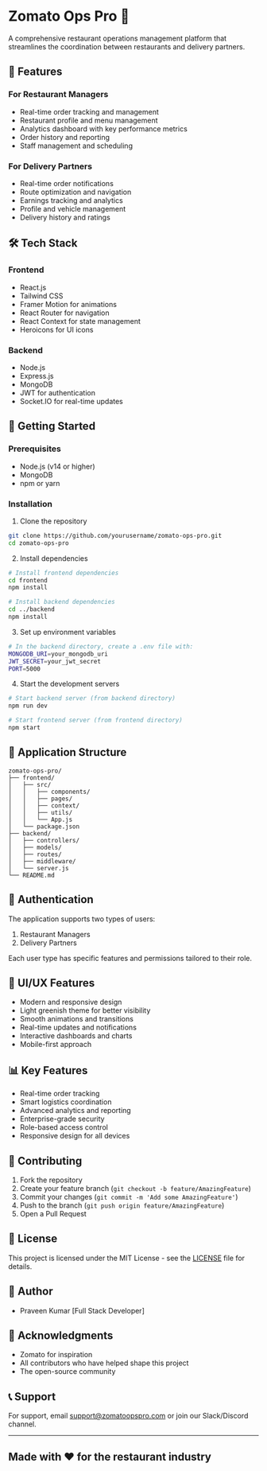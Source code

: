 # Zomato Ops Pro 🚀

A comprehensive restaurant operations management platform that streamlines the coordination between restaurants and delivery partners.

## 🌟 Features

### For Restaurant Managers
- Real-time order tracking and management
- Restaurant profile and menu management
- Analytics dashboard with key performance metrics
- Order history and reporting
- Staff management and scheduling

### For Delivery Partners
- Real-time order notifications
- Route optimization and navigation
- Earnings tracking and analytics
- Profile and vehicle management
- Delivery history and ratings

## 🛠️ Tech Stack

### Frontend
- React.js
- Tailwind CSS
- Framer Motion for animations
- React Router for navigation
- React Context for state management
- Heroicons for UI icons

### Backend
- Node.js
- Express.js
- MongoDB
- JWT for authentication
- Socket.IO for real-time updates

## 🚀 Getting Started

### Prerequisites
- Node.js (v14 or higher)
- MongoDB
- npm or yarn

### Installation

1. Clone the repository
```bash
git clone https://github.com/yourusername/zomato-ops-pro.git
cd zomato-ops-pro
```

2. Install dependencies
```bash
# Install frontend dependencies
cd frontend
npm install

# Install backend dependencies
cd ../backend
npm install
```

3. Set up environment variables
```bash
# In the backend directory, create a .env file with:
MONGODB_URI=your_mongodb_uri
JWT_SECRET=your_jwt_secret
PORT=5000
```

4. Start the development servers
```bash
# Start backend server (from backend directory)
npm run dev

# Start frontend server (from frontend directory)
npm start
```

## 📱 Application Structure

```
zomato-ops-pro/
├── frontend/
│   ├── src/
│   │   ├── components/
│   │   ├── pages/
│   │   ├── context/
│   │   ├── utils/
│   │   └── App.js
│   └── package.json
├── backend/
│   ├── controllers/
│   ├── models/
│   ├── routes/
│   ├── middleware/
│   └── server.js
└── README.md
```

## 🔐 Authentication

The application supports two types of users:
1. Restaurant Managers
2. Delivery Partners

Each user type has specific features and permissions tailored to their role.

## 🎨 UI/UX Features

- Modern and responsive design
- Light greenish theme for better visibility
- Smooth animations and transitions
- Real-time updates and notifications
- Interactive dashboards and charts
- Mobile-first approach

## 📊 Key Features

- Real-time order tracking
- Smart logistics coordination
- Advanced analytics and reporting
- Enterprise-grade security
- Role-based access control
- Responsive design for all devices

## 🤝 Contributing

1. Fork the repository
2. Create your feature branch (`git checkout -b feature/AmazingFeature`)
3. Commit your changes (`git commit -m 'Add some AmazingFeature'`)
4. Push to the branch (`git push origin feature/AmazingFeature`)
5. Open a Pull Request

## 📝 License

This project is licensed under the MIT License - see the [LICENSE](LICENSE) file for details.

## 👥 Author

- Praveen Kumar [Full Stack Developer]

## 🙏 Acknowledgments

- Zomato for inspiration
- All contributors who have helped shape this project
- The open-source community

## 📞 Support

For support, email support@zomatoopspro.com or join our Slack/Discord channel.

---

## Made with ❤️ for the restaurant industry

